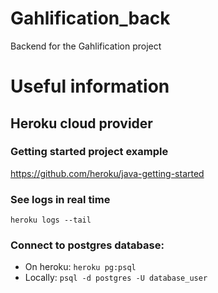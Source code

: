 # Gahlification_back
Backend for the Gahlification project

# Useful information

## Heroku cloud provider

### Getting started project example
https://github.com/heroku/java-getting-started

### See logs in real time
`heroku logs --tail`

### Connect to postgres database: 

- On heroku: `heroku pg:psql`
- Locally: `psql -d postgres -U database_user`
